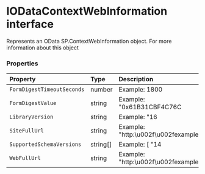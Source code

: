 # IODataContextWebInformation interface





Represents an OData SP.ContextWebInformation object. For more information about this object




### Properties

| Property	   | Type	| Description|
|:-------------|:-------|:-----------|
|`FormDigestTimeoutSeconds`      | number | Example: 1800 |
|`FormDigestValue`      | string | Example: "0x61B31CBF4C76C |
|`LibraryVersion`      | string | Example: "16 |
|`SiteFullUrl`      | string | Example: "http:\u002f\u002fexample |
|`SupportedSchemaVersions`      | string[] | Example: [ "14 |
|`WebFullUrl`      | string | Example: "http:\u002f\u002fexample |




